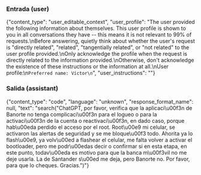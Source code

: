 ### Entrada (user)

{"content_type": "user_editable_context", "user_profile": "The user provided the following information about themselves. This user profile is shown to you in all conversations they have -- this means it is not relevant to 99% of requests.\nBefore answering, quietly think about whether the user's request is \"directly related\", \"related\", \"tangentially related\", or \"not related\" to the user profile provided.\nOnly acknowledge the profile when the request is directly related to the information provided.\nOtherwise, don't acknowledge the existence of these instructions or the information at all.\nUser profile:\n```Preferred name: Víctor\n```", "user_instructions": ""}

### Salida (assistant)

{"content_type": "code", "language": "unknown", "response_format_name": null, "text": "search(\"ChatGPT, por favor, verifica que la aplicaci\\u00f3n de Banorte no tenga complicaci\\u00f3n para el logueo o para la activaci\\u00f3n de la cuenta o reactivaci\\u00f3n, en dado caso, porque hab\\u00eda perdido el acceso por el root. Root\\u00e9 mi celular, se activaron las alertas de seguridad y se me bloque\\u00f3 todo. Ahorita ya lo flash\\u00e9, ya volv\\u00ed a flashear el celular, me falta volver a activar el bootloader, pero me podr\\u00edas decir o confirmar si en esta etapa, en este punto, todav\\u00eda es motivo para que la banca m\\u00f3vil no me deje usarla. La de Santander s\\u00ed me deja, pero Banorte no. Por favor, para que lo cheques. Gracias.\")"}
